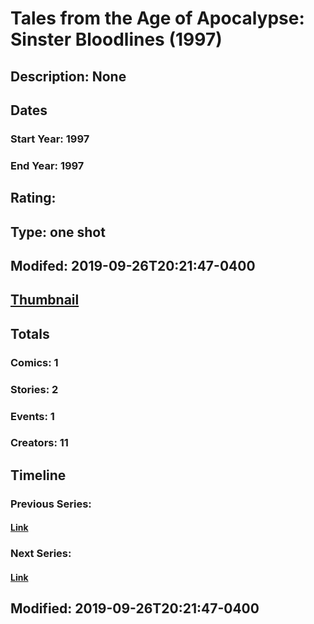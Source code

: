 # Tales from the Age of Apocalypse: Sinster Bloodlines (1997)
## Description: None
## Dates
### Start Year: 1997
### End Year: 1997
## Rating: 
## Type: one shot
## Modifed: 2019-09-26T20:21:47-0400
## [Thumbnail](http://i.annihil.us/u/prod/marvel/i/mg/b/40/image_not_available.jpg)
## Totals
### Comics: 1
### Stories: 2
### Events: 1
### Creators: 11
## Timeline
### Previous Series: 
#### [Link]()
### Next Series: 
#### [Link]()
## Modified: 2019-09-26T20:21:47-0400